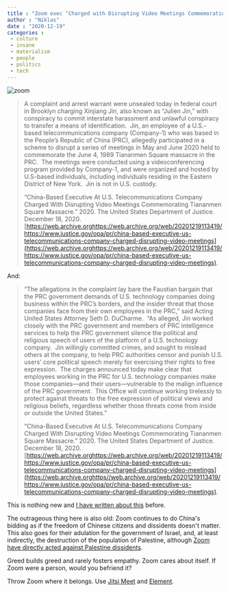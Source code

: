 ```yaml
---
title : "Zoom exec ‘Charged with Disrupting Video Meetings Commemorating Tiananmen Square Massacre’"
author : "Niklas"
date : "2020-12-19"
categories : 
 - culture
 - insane
 - materialism
 - people
 - politics
 - tech
---
```


![zoom](https://niklasblog.com/wp-content/image-19.png)

> A complaint and arrest warrant were unsealed today in federal court in Brooklyn charging Xinjiang Jin, also known as “Julien Jin,” with conspiracy to commit interstate harassment and unlawful conspiracy to transfer a means of identification.  Jin, an employee of a U.S.-based telecommunications company (Company-1) who was based in the People’s Republic of China (PRC), allegedly participated in a scheme to disrupt a series of meetings in May and June 2020 held to commemorate the June 4, 1989 Tiananmen Square massacre in the PRC.  The meetings were conducted using a videoconferencing program provided by Company-1, and were organized and hosted by U.S-based individuals, including individuals residing in the Eastern District of New York.  Jin is not in U.S. custody.
> 
> “China-Based Executive At U.S. Telecommunications Company Charged With Disrupting Video Meetings Commemorating Tiananmen Square Massacre.” 2020. The United States Department of Justice. December 18, 2020. [https://web.archive.orghttps://web.archive.org/web/20201219113419/https://www.justice.gov/opa/pr/china-based-executive-us-telecommunications-company-charged-disrupting-video-meetings](https://web.archive.orghttps://web.archive.org/web/20201219113419/https://www.justice.gov/opa/pr/china-based-executive-us-telecommunications-company-charged-disrupting-video-meetings).

And:

> “The allegations in the complaint lay bare the Faustian bargain that the PRC government demands of U.S. technology companies doing business within the PRC’s borders, and the insider threat that those companies face from their own employees in the PRC,” said Acting United States Attorney Seth D. DuCharme.  “As alleged, Jin worked closely with the PRC government and members of PRC intelligence services to help the PRC government silence the political and religious speech of users of the platform of a U.S. technology company.  Jin willingly committed crimes, and sought to mislead others at the company, to help PRC authorities censor and punish U.S. users’ core political speech merely for exercising their rights to free expression.  The charges announced today make clear that employees working in the PRC for U.S. technology companies make those companies—and their users—vulnerable to the malign influence of the PRC government.  This Office will continue working tirelessly to protect against threats to the free expression of political views and religious beliefs, regardless whether those threats come from inside or outside the United States.”
> 
> “China-Based Executive At U.S. Telecommunications Company Charged With Disrupting Video Meetings Commemorating Tiananmen Square Massacre.” 2020. The United States Department of Justice. December 18, 2020. [https://web.archive.orghttps://web.archive.org/web/20201219113419/https://www.justice.gov/opa/pr/china-based-executive-us-telecommunications-company-charged-disrupting-video-meetings](https://web.archive.orghttps//web.archive.org/web/20201219113419/https://www.justice.gov/opa/pr/china-based-executive-us-telecommunications-company-charged-disrupting-video-meetings).

This is nothing new and [I have written about this](https://niklasblog.com/?p=24918) before.

The outrageous thing here is also old: Zoom continues to do China's bidding as if the freedom of Chinese citizens and dissidents doesn't matter. This also goes for their adulation for the government of Israel, and, at least indirectly, the destruction of the population of Palestine, although [Zoom have directly acted against Palestine dissidents](https://niklasblog.com/?p=25460).

Greed builds greed and rarely fosters empathy. Zoom cares about itself. If Zoom were a person, would you befriend it?

Throw Zoom where it belongs. Use [Jitsi Meet](https://meet.jit.si/) and [Element](https://element.io/).
